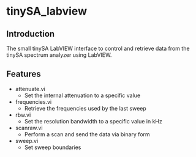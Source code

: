 # tinySA_labview

## Introduction
The small tinySA LabVIEW interface to control and retrieve data from the tinySA spectrum analyzer using LabVIEW.

## Features
- attenuate.vi
  - Set the internal attenuation to a specific value
- frequencies.vi
  - Retrieve the frequencies used by the last sweep
- rbw.vi
  - Set the resolution bandwidth to a specific value in kHz
- scanraw.vi
  - Perform a scan and send the data via binary form
- sweep.vi
  - Set sweep boundaries
<!-- 
## License
This project is licensed under the MIT License. See the [LICENSE](LICENSE) file for details. -->